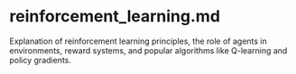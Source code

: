 # reinforcement_learning.md

Explanation of reinforcement learning principles, the role of agents in environments, reward systems, and popular algorithms like Q-learning and policy gradients.